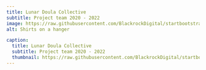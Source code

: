 ```yaml
---
title: Lunar Doula Collective
subtitle: Project team 2020 - 2022
image: https://raw.githubusercontent.com/BlackrockDigital/startbootstrap-agency/master/src/assets/img/portfolio/01-full.jpg
alt: Shirts on a hanger

caption:
  title: Lunar Doula Collective
  subtitle: Project team 2020 - 2022 
  thumbnail: https://raw.githubusercontent.com/BlackrockDigital/startbootstrap-agency/master/src/assets/img/portfolio/01-thumbnail.jpg
---
```

